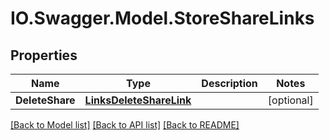 # IO.Swagger.Model.StoreShareLinks
## Properties

Name | Type | Description | Notes
------------ | ------------- | ------------- | -------------
**DeleteShare** | [**LinksDeleteShareLink**](LinksDeleteShareLink.md) |  | [optional] 

[[Back to Model list]](../README.md#documentation-for-models) [[Back to API list]](../README.md#documentation-for-api-endpoints) [[Back to README]](../README.md)

